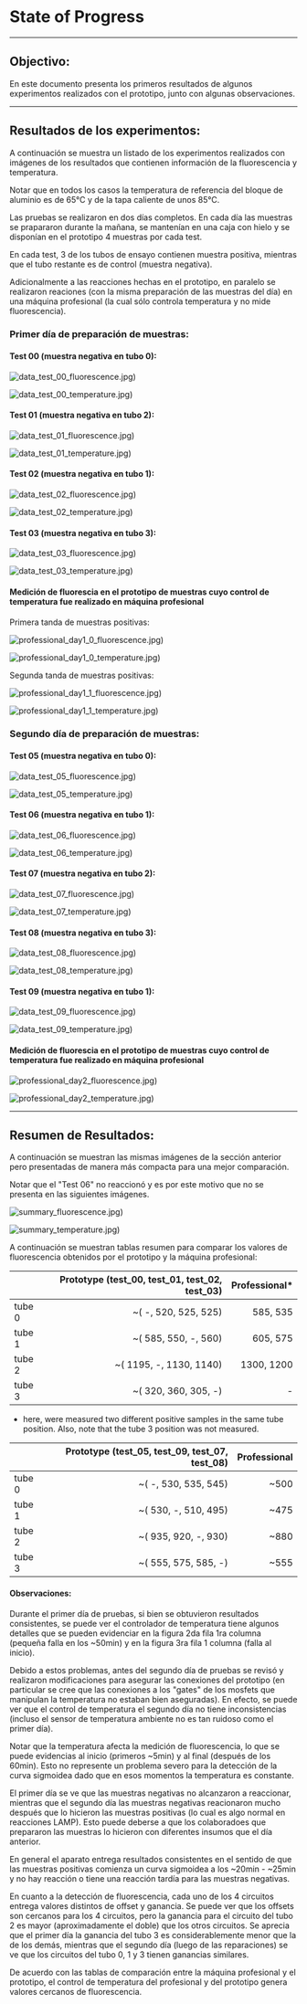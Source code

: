 # State of Progress

---
## Objectivo:

En este documento presenta los primeros resultados de algunos experimentos realizados con el prototipo, junto con algunas observaciones.

---
## Resultados de los experimentos:

A continuación se muestra un listado de los experimentos realizados con imágenes de los resultados que contienen información de la fluorescencia y temperatura.

Notar que en todos los casos la temperatura de referencia del bloque de aluminio es de 65°C y de la tapa caliente de unos 85°C.

Las pruebas se realizaron en dos días completos. En cada día las muestras se prapararon durante la mañana, se mantenían en una caja con hielo y se disponían en el prototipo 4 muestras por cada test.

En cada test, 3 de los tubos de ensayo contienen muestra positiva, mientras que el tubo restante es de control (muestra negativa). 

Adicionalmente a las reacciones hechas en el prototipo, en paralelo se realizaron reaciones (con la misma preparación de las muestras del día) en una máquina profesional (la cual sólo controla temperatura y no mide fluorescencia).


### Primer día de preparación de muestras:

#### Test 00 (muestra negativa en tubo 0):

![data_test_00_fluorescence.jpg)](images_n02/data_test_00_fluorescence.png)

![data_test_00_temperature.jpg)](images_n02/data_test_00_temperature.png)


#### Test 01 (muestra negativa en tubo 2):

![data_test_01_fluorescence.jpg)](images_n02/data_test_01_fluorescence.png)

![data_test_01_temperature.jpg)](images_n02/data_test_01_temperature.png)


#### Test 02 (muestra negativa en tubo 1):

![data_test_02_fluorescence.jpg)](images_n02/data_test_02_fluorescence.png)

![data_test_02_temperature.jpg)](images_n02/data_test_02_temperature.png)


#### Test 03 (muestra negativa en tubo 3):

![data_test_03_fluorescence.jpg)](images_n02/data_test_03_fluorescence.png)

![data_test_03_temperature.jpg)](images_n02/data_test_03_temperature.png)


#### Medición de fluorescia en el prototipo de muestras cuyo control de temperatura fue realizado en máquina profesional

Primera tanda de muestras positivas:

![professional_day1_0_fluorescence.jpg)](images_n02/professional_day1_0_fluorescence.png)

![professional_day1_0_temperature.jpg)](images_n02/professional_day1_0_temperature.png)

Segunda tanda de muestras positivas:

![professional_day1_1_fluorescence.jpg)](images_n02/professional_day1_1_fluorescence.png)

![professional_day1_1_temperature.jpg)](images_n02/professional_day1_1_temperature.png)


### Segundo día de preparación de muestras:

#### Test 05 (muestra negativa en tubo 0):

![data_test_05_fluorescence.jpg)](images_n02/data_test_05_fluorescence.png)

![data_test_05_temperature.jpg)](images_n02/data_test_05_temperature.png)


#### Test 06 (muestra negativa en tubo 1):

![data_test_06_fluorescence.jpg)](images_n02/data_test_06_fluorescence.png)

![data_test_06_temperature.jpg)](images_n02/data_test_06_temperature.png)


#### Test 07 (muestra negativa en tubo 2):

![data_test_07_fluorescence.jpg)](images_n02/data_test_07_fluorescence.png)

![data_test_07_temperature.jpg)](images_n02/data_test_07_temperature.png)


#### Test 08 (muestra negativa en tubo 3):

![data_test_08_fluorescence.jpg)](images_n02/data_test_08_fluorescence.png)

![data_test_08_temperature.jpg)](images_n02/data_test_08_temperature.png)


#### Test 09 (muestra negativa en tubo 1):

![data_test_09_fluorescence.jpg)](images_n02/data_test_09_fluorescence.png)

![data_test_09_temperature.jpg)](images_n02/data_test_09_temperature.png)


#### Medición de fluorescia en el prototipo de muestras cuyo control de temperatura fue realizado en máquina profesional

![professional_day2_fluorescence.jpg)](images_n02/professional_day2_fluorescence.png)

![professional_day2_temperature.jpg)](images_n02/professional_day2_temperature.png)


---
## Resumen de Resultados:

A continuación se muestran las mismas imágenes de la sección anterior pero presentadas de manera más compacta para una mejor comparación.

Notar que el "Test 06" no reaccionó y es por este motivo que no se presenta en las siguientes imágenes.

![summary_fluorescence.jpg)](images_n02/summary_fluorescence.png)

![summary_temperature.jpg)](images_n02/summary_temperature.png)

A continuación se muestran tablas resumen para comparar los valores de fluorescencia obtenidos por el prototipo y la máquina profesional:

|        | Prototype (test_00, test_01, test_02, test_03) | Professional* |
|--------|-----------------------------------------------:|-------------:|
|tube 0  |                        ~(   -, 520,  525,  525)|     585, 535 |
|tube 1  |                        ~( 585, 550,    -,  560)|     605, 575 |
|tube 2  |                       ~( 1195,   -, 1130, 1140)|   1300, 1200 |
|tube 3  |                        ~( 320, 360,  305,    -)|            - |
* here, were measured two different positive samples in the same tube position. Also, note that the tube 3 position was not measured.

|        | Prototype (test_05, test_09, test_07, test_08) | Professional |
|--------|-----------------------------------------------:|-------------:|
|tube 0  |                            ~( -, 530, 535, 545)|         ~500 |
|tube 1  |                            ~( 530, -, 510, 495)|         ~475 |
|tube 2  |                            ~( 935, 920, -, 930)|         ~880 |
|tube 3  |                            ~( 555, 575, 585, -)|         ~555 |

#### Observaciones:

Durante el primer día de pruebas, si bien se obtuvieron resultados consistentes, se puede ver el controlador de temperatura tiene algunos detalles que se pueden evidenciar en la figura 2da fila 1ra columna (pequeña falla en los ~50min) y en la figura 3ra fila 1 columna (falla al inicio).

Debido a estos problemas, antes del segundo día de pruebas se revisó y realizaron modificaciones para asegurar las conexiones del prototipo (en particular se cree que las conexiones a los "gates" de los mosfets que manipulan la temperatura no estaban bien aseguradas). En efecto, se puede ver que el control de temperatura el segundo día no tiene inconsistencias (incluso el sensor de temperatura ambiente no es tan ruidoso como el primer día).

Notar que la temperatura afecta la medición de fluorescencia, lo que se puede evidencias al inicio (primeros ~5min) y al final (después de los 60min). Esto no represente un problema severo para la detección de la curva sigmoidea dado que en esos momentos la temperatura es constante.

El primer día se ve que las muestras negativas no alcanzaron a reaccionar, mientras que el segundo día las muestras negativas reacionaron mucho después que lo hicieron las muestras positivas (lo cual es algo normal en reacciones LAMP). Esto puede deberse a que los colaboradoes que prepararon las muestras lo hicieron con diferentes insumos que el día anterior.

En general el aparato entrega resultados consistentes en el sentido de que las muestras positivas comienza un curva sigmoidea a los ~20min - ~25min y no hay reacción o tiene una reacción tardía para las muestras negativas.

En cuanto a la detección de fluorescencia, cada uno de los 4 circuitos entrega valores distintos de offset y ganancia. Se puede ver que los offsets son cercanos para los 4 circuitos, pero la ganancia para el circuito del tubo 2 es mayor (aproximadamente el doble) que los otros circuitos. Se aprecia que el primer día la ganancia del tubo 3 es considerablemente menor que la de los demás, mientras que el segundo día (luego de las reparaciones) se ve que los circuitos del tubo 0, 1 y 3 tienen ganancias similares.

De acuerdo con las tablas de comparación entre la máquina profesional y el prototipo, el control de temperatura del profesional y del prototipo genera valores cercanos de fluorescencia.
